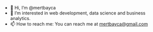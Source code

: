 - 👋 Hi, I’m @mertbayca
- 👀 I’m interested in web development, data science and business analytics. 
- 📫 How to reach me: You can reach me at mertbayca@gmail.com

